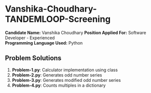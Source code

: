 # Vanshika-Choudhary-TANDEMLOOP-Screening


**Candidate Name:** Vanshika Choudhary
**Position Applied For:** Software Developer - Experienced  
**Programming Language Used:** Python  

## Problem Solutions

1. **Problem-1.py**: Calculator implementation using class
2. **Problem-2.py**: Generates odd number series
3. **Problem-3.py**: Generates modified odd number series
4. **Problem-4.py**: Counts multiples in a dictionary

